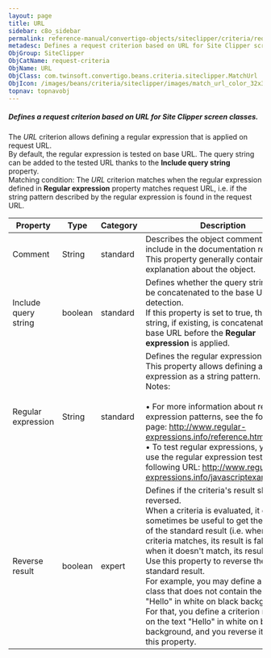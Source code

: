 ```yaml
---
layout: page
title: URL
sidebar: c8o_sidebar
permalink: reference-manual/convertigo-objects/siteclipper/criteria/request-criteria/url/
metadesc: Defines a request criterion based on URL for Site Clipper screen classes.   The  URL  criterion allows defining a regular expression that is applied o
ObjGroup: SiteClipper
ObjCatName: request-criteria
ObjName: URL
ObjClass: com.twinsoft.convertigo.beans.criteria.siteclipper.MatchUrl
ObjIcon: /images/beans/criteria/siteclipper/images/match_url_color_32x32.png
topnav: topnavobj
---
```

##### Defines a request criterion based on URL for Site Clipper screen classes. 

The <i>URL</i> criterion allows defining a regular expression that is applied on request URL. <br/>By default, the regular expression is tested on base URL. The query string can be added to the tested URL thanks to the <b>Include query string</b> property. <br/>Matching condition: The <i>URL</i> criterion matches when the regular expression defined in <b>Regular expression</b> property matches request URL, i.e. if the string pattern described by the regular expression is found in the request URL.

Property | Type | Category | Description
--- | --- | --- | ---
Comment | String | standard | Describes the object comment to include in the documentation report.<br/>This property generally contains an explanation about the object.
Include query string | boolean | standard | Defines whether the query string should be concatenated to the base URL for detection.<br/>If this property is set to <span class="computer">true</span>, the query string, if existing, is concatenated to the base URL before the <b>Regular expression</b> is applied.
Regular expression  | String | standard | Defines the regular expression to match.<br/>This property allows defining a regular expression as a string pattern. <br/><span class="orangetwinsoft">Notes:</span><br/><br/>• For more information about regular expression patterns, see the following page: <span class="computer">http://www.regular-expressions.info/reference.html</span>. <br/>• To test regular expressions, you can use the regular expression tester at the following URL: <span class="computer">http://www.regular-expressions.info/javascriptexample.html</span>.<br/>
Reverse result | boolean | expert | Defines if the criteria's result should be reversed.<br/>When a criteria is evaluated, it can sometimes be useful to get the opposite of the standard result (i.e. when the criteria matches, its result is false, and when it doesn't match, its result is true). Use this property to reverse the standard result.<br/>For example, you may define a screen class that does not contain the text "Hello" in white on black background. For that, you define a criterion matching on the text "Hello" in white on black background, and you reverse it thanks to this property.
